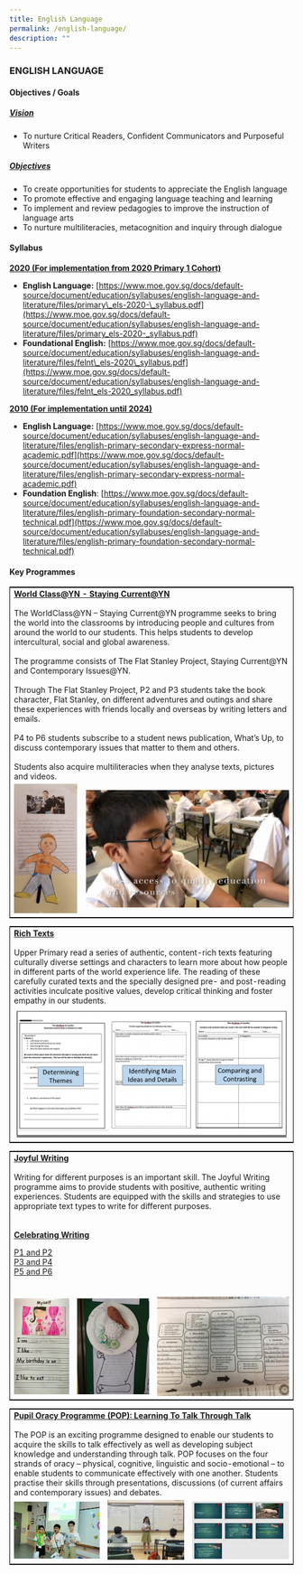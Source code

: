 ```yaml
---
title: English Language
permalink: /english-language/
description: ""
---
```

### ENGLISH LANGUAGE

#### Objectives / Goals

<h5><u> Vision </u></h5>

*   To nurture Critical Readers, Confident Communicators and Purposeful Writers

<h5><u> Objectives </u></h5>

*   To create opportunities for students to appreciate the English language
*   To promote effective and engaging language teaching and learning
*   To implement and review pedagogies to improve the instruction of language arts
*   To nurture multiliteracies, metacognition and inquiry through dialogue

#### Syllabus

<b><u>2020 (For implementation from 2020 Primary 1 Cohort)</u></b>

* **English Language:** [https://www.moe.gov.sg/docs/default-source/document/education/syllabuses/english-language-and-literature/files/primary\_els-2020-\_syllabus.pdf](https://www.moe.gov.sg/docs/default-source/document/education/syllabuses/english-language-and-literature/files/primary_els-2020-_syllabus.pdf)
*   **Foundational English:**&nbsp;[https://www.moe.gov.sg/docs/default-source/document/education/syllabuses/english-language-and-literature/files/felnt\_els-2020\_syllabus.pdf](https://www.moe.gov.sg/docs/default-source/document/education/syllabuses/english-language-and-literature/files/felnt_els-2020_syllabus.pdf)

<b><u>2010 (For implementation until 2024)</u></b>

*   **English Language:**&nbsp;[https://www.moe.gov.sg/docs/default-source/document/education/syllabuses/english-language-and-literature/files/english-primary-secondary-express-normal-academic.pdf](https://www.moe.gov.sg/docs/default-source/document/education/syllabuses/english-language-and-literature/files/english-primary-secondary-express-normal-academic.pdf)
*   **Foundation English**:&nbsp;[https://www.moe.gov.sg/docs/default-source/document/education/syllabuses/english-language-and-literature/files/english-primary-foundation-secondary-normal-technical.pdf](https://www.moe.gov.sg/docs/default-source/document/education/syllabuses/english-language-and-literature/files/english-primary-foundation-secondary-normal-technical.pdf)

#### Key Programmes

<table style="border:1px solid black">
	<tbody><tr>
		<td colspan="2">
			<b><u>World Class@YN - Staying Current@YN</u></b><br>
			<br>The WorldClass@YN – Staying Current@YN programme seeks to bring the world into the classrooms by introducing people and cultures from around the world to our students. This helps students to develop intercultural, social and global awareness.<br>
<br>
The programme consists of The Flat Stanley Project, Staying Current@YN and Contemporary Issues@YN. <br>
<br>
Through The Flat Stanley Project, P2 and P3 students take the book character, Flat Stanley, on different adventures and outings and share these experiences with friends locally and overseas by writing letters and emails. <br>
<br>
P4 to P6 students subscribe to a student news publication, What’s Up, to discuss contemporary issues that matter to them and others.<br>
<br>
Students also acquire multiliteracies when they analyse texts, pictures and videos.
		</td>
	</tr>
	<tr>
		<td width="25%">
			<img src="/images/WorldClass_YN-1-e1594797016544-146x300.jpg">
		</td>
		<td>
			<img src="/images/WorldClass_YN-2-e1594797306642-768x441.jpg">
		</td>
	</tr>
</tbody></table>

<table style="border:1px solid black">
	<tbody><tr>
		<td>
			<b><u>Rich Texts</u></b><br>
			<br>
			Upper Primary read a series of authentic, content-rich texts featuring culturally diverse settings and characters to learn more about how people in different parts of the world experience life. The reading of these carefully curated texts and the specially designed pre- and post-reading activities inculcate positive values, develop critical thinking and foster empathy in our students.
		</td>
	</tr>
	<tr>
		<td> <img src="/images/Rich-Text-768x363.jpg"> </td>
	</tr>
</tbody></table>

<table style="border:1px solid black">
	<tbody><tr>
		<td colspan="3">
			<b><u>Joyful Writing</u></b><br>
			<br>
Writing for different purposes is an important skill. The Joyful Writing programme aims to provide students with positive, authentic writing experiences. Students are equipped with the skills and strategies to use appropriate text types to write for different purposes.
			<br><br><br>
			<b><u>Celebrating Writing</u></b><br>
			
<a href="https://drive.google.com/file/d/1eKQ5g-KAT8KZtyf7yQc9f-vUvGPt6XQ_/view?usp=drive_web">P1 and P2</a><br>
<a href="https://drive.google.com/file/d/1Oj0gVxXI2i8FqBE08uw_aWKDYS_e9ERb/view?usp=drive_web">P3 and P4</a><br>
			<a href="https://drive.google.com/file/d/13a6MrY_lJVZu4ZWvo26gEvlMc8UHyd0X/view?usp=drive_web">P5 and P6</a><br>
						<br>
		</td>
	</tr>
	<tr>
		<td width="22%"><img src="/images/Joyful-Writing-1-173x300.jpg"></td>
		<td width="28%"><img src="/images/Joyful-Writing-2-225x300.jpg"></td>
		<td width="49%"><img src="/images/Joyful-Writing-3-300x225.jpg"></td>
	</tr>
</tbody></table>

<table style="border:1px solid black">
	<tbody><tr>
		<td colspan="3">
			<b><u>Pupil Oracy Programme (POP): Learning To Talk Through Talk </u></b><br>
			<br>
The POP is an exciting programme designed to enable our students to acquire the skills to talk effectively as well as developing subject knowledge and understanding through talk. POP focuses on the four strands of oracy – physical, cognitive, linguistic and socio-emotional – to enable students to communicate effectively with one another. Students practise their skills through presentations, discussions (of current affairs and contemporary issues) and debates.
		</td>
	</tr>
	<tr>
		<td width="33%"><img src="/images/Pupil-Oracy-Programme-1-300x199.jpg"></td>
		<td width="30%"><img src="/images/Pupil-Oracy-Programme-2-300x233.jpeg"></td>
		<td width="37%"><img src="/images/Pupil-Oracy-Programme-3-300x180.jpg"></td>
	</tr>
</tbody></table>